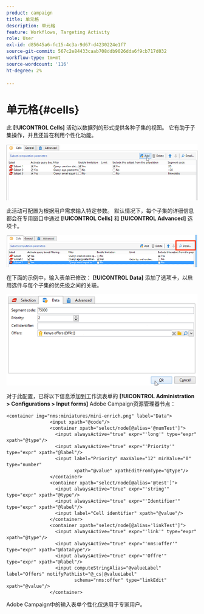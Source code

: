 ```yaml
---
product: campaign
title: 单元格
description: 单元格
feature: Workflows, Targeting Activity
role: User
exl-id: d85645a6-fc15-4c3a-9d67-d4230224e1f7
source-git-commit: 567c2e84433caab708ddb9026dda6f9cb717d032
workflow-type: tm+mt
source-wordcount: '116'
ht-degree: 2%

---
```


# 单元格{#cells}

此 **[!UICONTROL Cells]** 活动以数据列的形式提供各种子集的视图。 它有助于子集操作，并且还旨在利用个性化功能。

![](assets/wf_split_cells.png)

此活动可配置为根据用户需求输入特定参数。 默认情况下，每个子集的详细信息都会在专用窗口中通过 **[!UICONTROL Cells]** 和 **[!UICONTROL Advanced]** 选项卡。

![](assets/wf_split_cells_with_customization.png)

在下面的示例中，输入表单已修改： **[!UICONTROL Data]** 添加了选项卡，以启用选件与每个子集的优先级之间的关联。

![](assets/cells-activity-sample.png)

对于此配置，已将以下信息添加到工作流表单的 **[!UICONTROL Administration > Configurations > Input forms]** Adobe Campaign资源管理器节点：

```
<container img="nms:miniatures/mini-enrich.png" label="Data">
                <input xpath="@code"/>
                <container xpath="select/node[@alias='@numTest']">
                  <input alwaysActive="true" expr="'long'" type="expr" xpath="@type"/>
                  <input alwaysActive="true" expr="'Priority'" type="expr" xpath="@label"/>
                  <input label="Priority" maxValue="12" minValue="0" type="number"
                         xpath="@value" xpathEditFromType="@type"/>
                </container>
                <container xpath="select/node[@alias='@test']">
                  <input alwaysActive="true" expr="'string'" type="expr" xpath="@type"/>
                  <input alwaysActive="true" expr="'Identifier'" type="expr" xpath="@label"/>
                  <input label="Cell identifier" xpath="@value"/>
                </container>
                <container xpath="select/node[@alias='linkTest']">
                  <input alwaysActive="true" expr="'link'" type="expr" xpath="@type"/>
                  <input alwaysActive="true" expr="'nms:offer'" type="expr" xpath="@dataType"/>
                  <input alwaysActive="true" expr="'Offre'" type="expr" xpath="@label"/>
                  <input computeStringAlias="@valueLabel" label="Offers" notifyPathList="@_cs|@valueLabel"
                         schema="nms:offer" type="linkEdit" xpath="@value"/>
                </container>
```

Adobe Campaign中的输入表单个性化仅适用于专家用户。